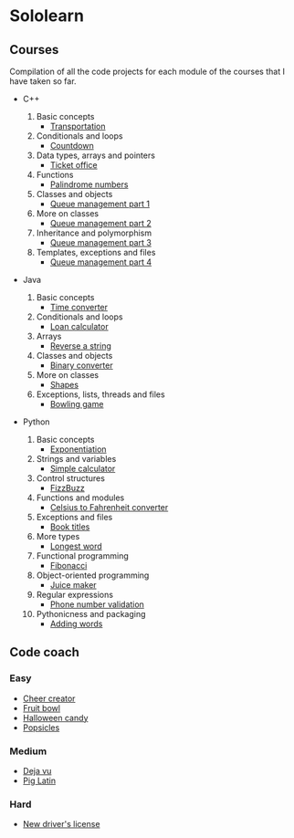# Sololearn

## Courses

Compilation of all the code projects for each module of the courses that I have taken so far.

- C++
  1. Basic concepts
		- [Transportation](https://github.com/HenestrosaConH/sololearn/tree/main/C%2B%2B/1.%20Basic%20concepts/Code%20project/Transportation)
	2. Conditionals and loops
		- [Countdown](https://github.com/HenestrosaConH/sololearn/tree/main/C%2B%2B/2.%20Conditionals%20and%20loops/Code%20project/Countdown)
	3. Data types, arrays and pointers
		- [Ticket office](https://github.com/HenestrosaConH/sololearn/tree/main/C%2B%2B/3.%20Data%20types%2C%20arrays%20and%20pointers/Code%20project/Ticket%20office)
	4. Functions
		- [Palindrome numbers](https://github.com/HenestrosaConH/sololearn/tree/main/C%2B%2B/4.%20Functions/Code%20project/Palindrome%20numbers)
	5. Classes and objects
		- [Queue management part 1](https://github.com/HenestrosaConH/sololearn/tree/main/C%2B%2B/5.%20Classes%20and%20objects/Code%20coach/Queue%20management%20part%201)
	6. More on classes
		- [Queue management part 2](https://github.com/HenestrosaConH/sololearn/tree/main/C%2B%2B/6.%20More%20on%20classes/Code%20project/Queue%20management%20part%202)
	7. Inheritance and polymorphism
		- [Queue management part 3](https://github.com/HenestrosaConH/sololearn/tree/main/C%2B%2B/7.%20Inheritance%20and%20polymorphism/Code%20project/Queue%20management%20part%203)
	8. Templates, exceptions and files
		- [Queue management part 4](https://github.com/HenestrosaConH/sololearn/tree/main/C%2B%2B/8.%20Templates%2C%20exceptions%20and%20files/Code%20project/Queue%20management%20part%204)

- Java
  1. Basic concepts
		- [Time converter](https://github.com/HenestrosaConH/sololearn/tree/main/Java/1.%20Basic%20concepts/Time%20converter)
	2. Conditionals and loops
		- [Loan calculator](https://github.com/HenestrosaConH/sololearn/tree/main/Java/2.%20Conditionals%20and%20loops/Loan%20calculator)
	3. Arrays
		- [Reverse a string](https://github.com/HenestrosaConH/sololearn/tree/main/Java/3.%20Arrays/Reverse%20a%20string)
	4. Classes and objects
		- [Binary converter](https://github.com/HenestrosaConH/sololearn/tree/main/Java/4.%20Classes%20and%20objects/Binary%20converter)
	5. More on classes
		- [Shapes](https://github.com/HenestrosaConH/sololearn/tree/main/Java/5.%20More%20on%20classes/Shapes)
	6. Exceptions, lists, threads and files
		- [Bowling game](https://github.com/HenestrosaConH/sololearn/tree/main/Java/6.%20Exceptions%2C%20lists%2C%20threads%20and%20files/Bowling%20game)

- Python
  1. Basic concepts
		- [Exponentiation](https://github.com/HenestrosaConH/sololearn/tree/main/Python/1.%20Basic%20concepts/Exponentiation)
	2. Strings and variables
		- [Simple calculator](https://github.com/HenestrosaConH/sololearn/tree/main/Python/2.%20Strings%20and%20variables/Simple%20calculator)
	3. Control structures
		- [FizzBuzz](https://github.com/HenestrosaConH/sololearn/tree/main/Python/3.%20Control%20structures/FizzBuzz)
	4. Functions and modules
		- [Celsius to Fahrenheit converter](https://github.com/HenestrosaConH/sololearn/tree/main/Python/4.%20Functions%20and%20modules/Celsius%20to%20Fahrenheit%20converter)
	5. Exceptions and files
		- [Book titles](https://github.com/HenestrosaConH/sololearn/tree/main/Python/5.%20Exceptions%20and%20files/Book%20titles)
	6. More types
		- [Longest word](https://github.com/HenestrosaConH/sololearn/tree/main/Python/6.%20More%20types/Longest%20word)
	7. Functional programming
		- [Fibonacci](https://github.com/HenestrosaConH/sololearn/tree/main/Python/7.%20Functional%20programming/Fibonacci)
	8. Object-oriented programming
		- [Juice maker](https://github.com/HenestrosaConH/sololearn/tree/main/Python/8.%20Object-oriented%20programming/Juice%20maker)
	9. Regular expressions 
		- [Phone number validation](https://github.com/HenestrosaConH/sololearn/tree/main/Python/9.%20Regular%20expressions/Phone%20number%20validation)
	10. Pythonicness and packaging
		- [Adding words](https://github.com/HenestrosaConH/sololearn/tree/main/Python/10.%20Pythonicness%20and%20packaging/Adding%20words)

## Code coach

### Easy

- [Cheer creator](https://github.com/HenestrosaConH/sololearn/tree/main/Code%20coach/Easy/Cheer%20creator)
- [Fruit bowl](https://github.com/HenestrosaConH/sololearn/tree/main/Code%20coach/Easy/Fruit%20bowl)
- [Halloween candy](https://github.com/HenestrosaConH/sololearn/tree/main/Code%20coach/Easy/Halloween%20candy)
- [Popsicles](https://github.com/HenestrosaConH/sololearn/tree/main/Code%20coach/Easy/Popsicles)

### Medium

- [Deja vu](https://github.com/HenestrosaConH/sololearn/tree/main/Code%20coach/Medium/Deja%20vu)
- [Pig Latin](https://github.com/HenestrosaConH/sololearn/tree/main/Code%20coach/Medium/Pig%20Latin)

### Hard

- [New driver's license](https://github.com/HenestrosaConH/sololearn/tree/main/Code%20coach/Hard/New%20driver's%20license)
